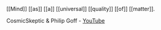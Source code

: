 [[Mind]] [[as]] [[a]] [[universal]] [[quality]] [[of]] [[matter]].

CosmicSkeptic & Philip Goff - [YouTube](https://www.youtube.com/watch?v=RlY7wDDpjpQ)
